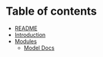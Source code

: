 # Table of contents

* [README](README.md)
* [Introduction](docs/intro.md)
* [Modules](docs/modules/README.md)
  * [Model Docs](docs/modules/model.md)

